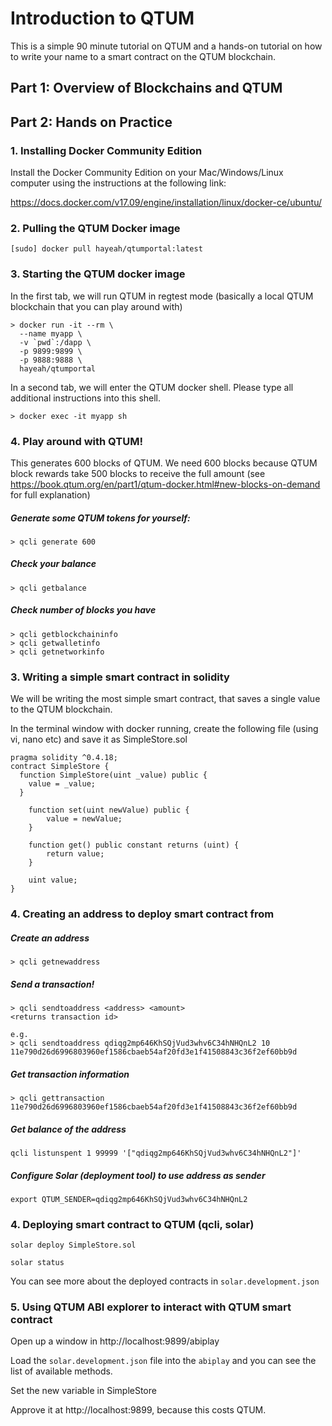 # Introduction to QTUM

This is a simple 90 minute tutorial on QTUM and a hands-on tutorial on how to
write your name to a smart contract on the QTUM blockchain. 

## Part 1: Overview of Blockchains and QTUM


## Part 2: Hands on Practice

### 1. Installing Docker Community Edition

Install the Docker Community Edition on your Mac/Windows/Linux computer using
the instructions at the following link:

https://docs.docker.com/v17.09/engine/installation/linux/docker-ce/ubuntu/

### 2. Pulling the QTUM Docker image

```
[sudo] docker pull hayeah/qtumportal:latest
```

### 3. Starting the QTUM docker image

In the first tab, we will run QTUM in regtest mode (basically a local QTUM
blockchain that you can play around with)

```
> docker run -it --rm \
  --name myapp \
  -v `pwd`:/dapp \
  -p 9899:9899 \
  -p 9888:9888 \
  hayeah/qtumportal
```

In a second tab, we will enter the QTUM docker shell. Please type all
additional instructions into this shell.

```
> docker exec -it myapp sh
```

### 4. Play around with QTUM!

This generates 600 blocks of QTUM. We need 600 blocks because QTUM block
rewards take 500 blocks to receive the full amount (see
https://book.qtum.org/en/part1/qtum-docker.html#new-blocks-on-demand for full
explanation)

##### Generate some QTUM tokens for yourself:
```
> qcli generate 600
```

##### Check your balance
```
> qcli getbalance
```

##### Check number of blocks you have
```
> qcli getblockchaininfo
> qcli getwalletinfo
> qcli getnetworkinfo
```

### 3. Writing a simple smart contract in solidity

We will be writing the most simple smart contract, that saves a single value to
the QTUM blockchain.

In the terminal window with docker running, create the following file (using
vi, nano etc) and save it as SimpleStore.sol

```
pragma solidity ^0.4.18;
contract SimpleStore {
  function SimpleStore(uint _value) public {
    value = _value;
  }

    function set(uint newValue) public {
        value = newValue;
    }

    function get() public constant returns (uint) {
        return value;
    }

    uint value;
}
```

### 4. Creating an address to deploy smart contract from

##### Create an address
```
> qcli getnewaddress
```

##### Send a transaction!
```
> qcli sendtoaddress <address> <amount>
<returns transaction id>

e.g. 
> qcli sendtoaddress qdiqg2mp646KhSQjVud3whv6C34hNHQnL2 10
11e790d26d6996803960ef1586cbaeb54af20fd3e1f41508843c36f2ef60bb9d
```

##### Get transaction information
```
> qcli gettransaction 11e790d26d6996803960ef1586cbaeb54af20fd3e1f41508843c36f2ef60bb9d
```

##### Get balance of the address
```
qcli listunspent 1 99999 '["qdiqg2mp646KhSQjVud3whv6C34hNHQnL2"]'
```

##### Configure Solar (deployment tool) to use address as sender
```
export QTUM_SENDER=qdiqg2mp646KhSQjVud3whv6C34hNHQnL2
```

### 4. Deploying smart contract to QTUM (qcli, solar)

```
solar deploy SimpleStore.sol
```

```
solar status
```

You can see more about the deployed contracts in ```solar.development.json```

### 5. Using QTUM ABI explorer to interact with QTUM smart contract

Open up a window in http://localhost:9899/abiplay

Load the `solar.development.json` file into the `abiplay` and you can see the
list of available methods.

Set the new variable in SimpleStore

Approve it at http://localhost:9899, because this costs QTUM. 
